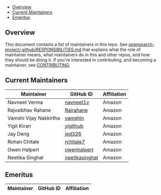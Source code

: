- [Overview](#overview)
- [Current Maintainers](#current-maintainers)
- [Emeritus](#emeritus)

## Overview

This document contains a list of maintainers in this repo. See [opensearch-project/.github/RESPONSIBILITIES.md](https://github.com/opensearch-project/.github/blob/main/RESPONSIBILITIES.md#maintainer-responsibilities) that explains what the role of maintainer means, what maintainers do in this and other repos, and how they should be doing it. If you're interested in contributing, and becoming a maintainer, see [CONTRIBUTING](CONTRIBUTING.md).

## Current Maintainers

| Maintainer               | GitHub ID                                                 | Affiliation |
| ------------------------ | --------------------------------------------------------- | ----------- |
| Navneet Verma            | [navneet1v](https://github.com/navneet1v  )               |    Amazon   |
| Rajvaibhav Rahane        | [Rajrahane](https://github.com/Rajrahane)                 |    Amazon   |
| Vamshi Vijay Nakkirtha   | [vamshin](https://github.com/vamshin)                     |    Amazon   |
| Yigit Kiran              | [yigithub](https://github.com/yigithub)                   |    Amazon   |
| Jay Deng                 | [jed326](https://github.com/jed326)                       |    Amazon   |
| Rohan Chitale            | [rchitale7](https://github.com/rchitale7)                 |    Amazon   |
| Owen Halpert             | [owenhalpert](https://github.com/owenhalpert)             |    Amazon   |
| Neetika Singhal          | [neetikasinghal](https://github.com/neetikasinghal)       |    Amazon   |

## Emeritus

| Maintainer               | GitHub ID                                                 | Affiliation |
| ------------------------ | --------------------------------------------------------- | ----------- |